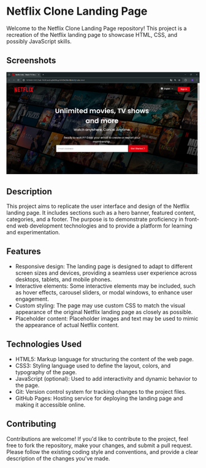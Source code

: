 # Netflix Clone Landing Page

Welcome to the Netflix Clone Landing Page repository! This project is a recreation of the Netflix landing page to showcase HTML, CSS, and possibly JavaScript skills.

## Screenshots

![Screenshot](screenshots/Screenshot.png)


## Description

This project aims to replicate the user interface and design of the Netflix landing page. It includes sections such as a hero banner, featured content, categories, and a footer. The purpose is to demonstrate proficiency in front-end web development technologies and to provide a platform for learning and experimentation.

## Features

- Responsive design: The landing page is designed to adapt to different screen sizes and devices, providing a seamless user experience across desktops, tablets, and mobile phones.
- Interactive elements: Some interactive elements may be included, such as hover effects, carousel sliders, or modal windows, to enhance user engagement.
- Custom styling: The page may use custom CSS to match the visual appearance of the original Netflix landing page as closely as possible.
- Placeholder content: Placeholder images and text may be used to mimic the appearance of actual Netflix content.

## Technologies Used

- HTML5: Markup language for structuring the content of the web page.
- CSS3: Styling language used to define the layout, colors, and typography of the page.
- JavaScript (optional): Used to add interactivity and dynamic behavior to the page.
- Git: Version control system for tracking changes to the project files.
- GitHub Pages: Hosting service for deploying the landing page and making it accessible online.


## Contributing

Contributions are welcome! If you'd like to contribute to the project, feel free to fork the repository, make your changes, and submit a pull request. Please follow the existing coding style and conventions, and provide a clear description of the changes you've made.
